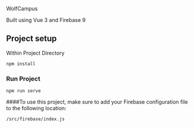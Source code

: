 WolfCampus

Built using Vue 3 and Firebase 9

## Project setup
Within Project Directory
```
npm install
```

### Run Project
```
npm run serve
```

####To use this project, make sure to add your Firebase configuration file to the following location: 
```
/src/firebase/index.js
```

